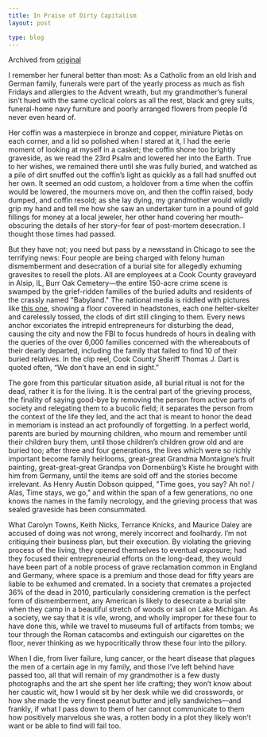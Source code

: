 ```yaml
---
title: In Praise of Dirty Capitalism
layout: post

type: blog
---
```


Archived from [original](http://www.stockyardmagazine.com/jungle/dirty-capitalism/)

I remember her funeral better than most: As a Catholic from an old Irish and German family, funerals were part of the yearly process as much as fish Fridays and allergies to the Advent wreath, but my grandmother’s funeral isn’t hued with the same cyclical colors as all the rest, black and grey suits, funeral-home navy furniture and poorly arranged flowers from people I’d never even heard of.

Her coffin was a masterpiece in bronze and copper, miniature Piet&agrave;s on each corner, and a lid so polished when I stared at it, I had the eerie moment of looking at myself in a casket; the coffin shone too brightly graveside, as we read the 23rd Psalm and lowered her into the Earth. True to her wishes, we remained there until she was fully buried, and watched as a pile of dirt snuffed out the coffin’s light as quickly as a fall had snuffed out her own. It seemed an odd custom, a holdover from a time when the coffin would be lowered, the mourners move on, and then the coffin raised, body dumped, and coffin resold; as she lay dying, my grandmother would wildly grip my hand and tell me how she saw an undertaker turn in a pound of gold fillings for money at a local jeweler, her other hand covering her mouth–obscuring the details of her story–for fear of post-mortem desecration. I thought those times had passed.

But they have not; you need but pass by a newsstand in Chicago to see the terrifying news: Four people are being charged with felony human dismemberment and desecration of a burial site for allegedly exhuming gravesites to resell the plots. All are employees at a Cook County graveyard in Alsip, IL, Burr Oak Cemetery—the entire 150-acre crime scene is swamped by the grief-ridden families of the buried adults and residents of the crassly named "Babyland." The national media is riddled with pictures like [this one](http://www.foxnews.com/story/0,2933,532100,00.html), showing a floor covered in headstones, each one helter-skelter and carelessly tossed, the clods of dirt still clinging to them. Every news anchor excoriates the intrepid entrepreneurs for disturbing the dead, causing the city and now the FBI to focus hundreds of hours in dealing with the queries of the over 6,000 families concerned with the whereabouts of their dearly departed, including the family that failed to find 10 of their buried relatives. In the clip reel, Cook County Sheriff Thomas J. Dart is quoted often, “We don’t have an end in sight.”

The gore from this particular situation aside, all burial ritual is not for the dead, rather it is for the living. It is the central part of the grieving process, the finality of saying good-bye by removing the person from active parts of society and relegating them to a bucolic field; it separates the person from the context of the life they led, and the act that is meant to honor the dead in memoriam is instead an act profoundly of forgetting. In a perfect world, parents are buried by mourning children, who mourn and remember until their children bury them, until those children’s children grow old and are buried too; after three and four generations, the lives which were so richly important become family heirlooms, great-great Grandma Montaigne’s fruit painting, great-great-great Grandpa von Dornenb&uuml;rg’s Kiste he brought with him from Germany, until the items are sold off and the stories become irrelevant. As Henry Austin Dobson quipped, "Time goes, you say? Ah no! / Alas, Time stays, we go," and within the span of a few generations, no one knows the names in the family necrology, and the grieving process that was sealed graveside has been consummated.

What Carolyn Towns, Keith Nicks, Terrance Knicks, and Maurice Daley are accused of doing was not wrong, merely incorrect and foolhardy. I’m not critiquing their business plan, but their execution. By violating the grieving process of the living, they opened themselves to eventual exposure; had they focused their entrepreneurial efforts on the long-dead, they would have been part of a noble process of grave reclamation common in England and Germany, where space is a premium and those dead for fifty years are liable to be exhumed and cremated. In a society that cremates a projected 36% of the dead in 2010, particularly considering cremation is the perfect form of dismemberment, any American is likely to desecrate a burial site when they camp in a beautiful stretch of woods or sail on Lake Michigan. As a society, we say that it is vile, wrong, and wholly improper for these four to have done this, while we travel to museums full of artifacts from tombs; we tour through the Roman catacombs and extinguish our cigarettes on the floor, never thinking as we hypocritically throw these four into the pillory.

When I die, from liver failure, lung cancer, or the heart disease that plagues the men of a certain age in my family, and those I’ve left behind have passed too, all that will remain of my grandmother is a few dusty photographs and the art she spent her life crafting; they won’t know about her caustic wit, how I would sit by her desk while we did crosswords, or how she made the very finest peanut butter and jelly sandwiches—and frankly, if what I pass down to them of her cannot communicate to them how positively marvelous she was, a rotten body in a plot they likely won’t want or be able to find will fail too.